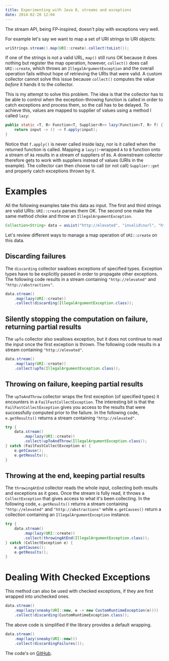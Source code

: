 ```yaml
---
title: Experimenting with Java 8, streams and exceptions
date: 2014-02-20 12:04
---
```


The stream API, being FP-inspired, doesn't play with exceptions very well.

For example let's say we want to map a set of URI strings to URI objects:

```java
uriStrings.stream().map(URI::create).collect(toList());
```

If one of the strings is not a valid URL, `map()` still runs OK because it does nothing but register the map operation,
however, `collect()` does call `URI::create`, which throws an `IllegalArgumentException` and the overall operation
fails without hope of retrieving the URIs that were valid. A custom collector cannot solve this issue because
`collect()` computes the value *before* it hands it to the collector.

This is my attempt to solve this problem. The idea is that the collector has to be able to
control when the exception-throwing function is called in order to catch exceptions and process them, so the call has
to be delayed. To achieve this, values are mapped to supplier of values using a method I called `lazy`:

```java
public static <T, R> Function<T, Supplier<R>> lazy(Function<T, R> f) {
    return input -> () -> f.apply(input);
}
```

Notice that `f.apply()` is never called inside lazy, nor is it called when the returned function is called. Mapping a
`lazy()`-wrapped `A` to `B` function onto a stream of `A`s results in a stream of suppliers of `B`s. A downstream
collector therefore gets to work with suppliers instead of values (URIs in the example). The collector can then choose
to call (or not call) `Supplier::get` and properly catch exceptions thrown by it.

# Examples

All the following examples take this data as input. The first and third strings are valid URIs: `URI::create` parses them OK. The second one make the same method choke and throw an `IllegalArgumentException`.

```java
Collection<String> data = asList("http://elevated", "invalid\nurl", "http://abstractions");
```

Let's review different ways to manage a map operation of `URI::create` on this data.

## Discarding failures

The `discarding` collector swallows exceptions of specified types. Exception types have to be explicitly passed in order to propagate other exceptions. The following code results in a stream containing `"http://elevated"` and `"http://abstractions"`.

```java
data.stream()
    .map(lazy(URI::create))
    .collect(discarding(IllegalArgumentException.class));
```

## Silently stopping the computation on failure, returning partial results

The `upTo` collector also swallows exception, but it does not continue to read the input once the first exception is thrown. The following code results in a stream containing `"http://elevated"`.

```java
data.stream()
    .map(lazy(URI::create))
    .collect(upTo(IllegalArgumentException.class));
```

## Throwing on failure, keeping partial results

The `upToAndThrow` collector wraps the first exception (of specified types) it encounters in a `FailFastCollectException`. The interesting bit is that the `FailFastCollectException` gives you access to the results that were successfully computed prior to the failure. In the following code, `e.getResults()` returns a stream containing `"http://elevated"`.

```java
try {
    data.stream()
        .map(lazy(URI::create))
        .collect(upToAndThrow(IllegalArgumentException.class));
} catch (FailFastCollectException e) {
    e.getCause();
    e.getResults();
}
```

## Throwing at the end, keeping partial results

The `throwingAtEnd` collector reads the whole input, collecting both results and exceptions as it goes. Once the stream is fully read, it throws a `CollectException` that gives access to what it's been collecting. In the following code, `e.getResults()` returns a stream containing `"http://elevated"` and `"http://abstractions"` while `e.getCauses()` return a collection containing an `IllegalArgumentException` instance.

```java
try {
    data.stream()
        .map(lazy(URI::create))
        .collect(throwingAtEnd(IllegalArgumentException.class));
} catch (CollectException e) {
    e.getCauses();
    e.getResults();
}
```

# Dealing With Checked Exceptions

This method can also be used with checked exceptions, if they are first wrapped into unchecked ones.

```java
data.stream()
    .map(lazy(sneaky(URI::new, e -> new CustomRuntimeException(e))))
    .collect(discarding(CustomRuntimeException.class));
```

The above code is simplified if the library provides a default wrapping.

```java
data.stream()
    .map(lazy(sneaky(URI::new)))
    .collect(discardingFailures());
```

The code's on <a href="https://github.com/hgwood/java8-streams-and-exceptions">GitHub</a>.
